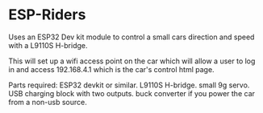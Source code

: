 # ESP-Riders

Uses an ESP32 Dev kit module to control a small cars direction and speed with a L9110S H-bridge.

This will set up a wifi access point on the car which will allow a user to log in and access 192.168.4.1 which is the car's control html page.

Parts required:  ESP32 devkit or similar. 
                 L9110S H-bridge. 
                 small 9g servo.  
                 USB charging block with two outputs. 
                 buck converter if you power the car from a non-usb source.
                 
